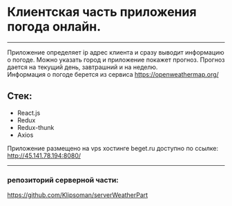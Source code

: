 # Клиентская часть приложения погодa онлайн.  
____
Приложение определяет ip адрес клиента и сразу выводит информацию о погоде. Можно указать город и приложение покажет прогноз. Прогноз дается на текущий день, завтрашний и на неделю.  
Информация о погоде берется из сервиса https://openweathermap.org/  
## Стек:  
- React.js
- Redux
- Redux-thunk
- Axios

Приложение размещено на vps хостинге beget.ru доступно по ссылке: http://45.141.78.194:8080/
___
### репозиторий серверной части:
https://github.com/Klipsoman/serverWeatherPart
